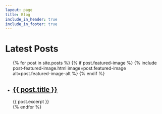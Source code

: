 ```yaml
---
layout: page
title: Blog
include_in_header: true
include_in_footer: true
---
```


<h1>Latest Posts</h1>

<ul>
  {% for post in site.posts %}
      {% if post.featured-image %}
        {% include post-featured-image.html image=post.featured-image alt=post.featured-image-alt %}
      {% endif %}
    <li>
      <h2><a href="{{ post.url }}">{{ post.title }}</a></h2>
      {{ post.excerpt }}
    </li>
  {% endfor %}
</ul>